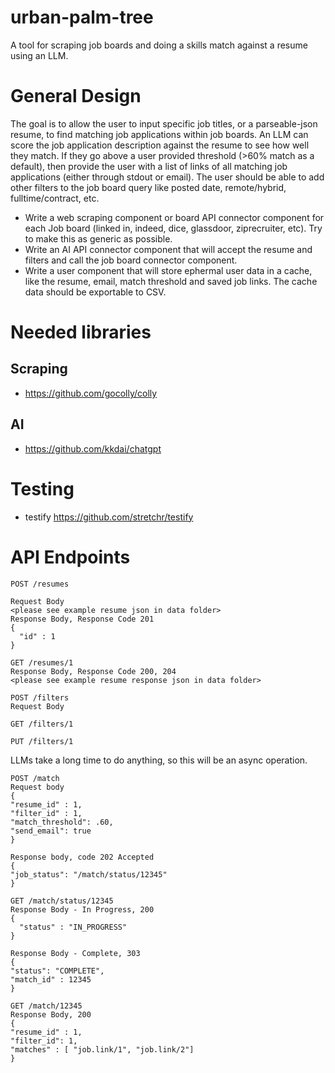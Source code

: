 # urban-palm-tree
A tool for scraping job boards and doing a skills match against a resume using an LLM. 

# General Design
The goal is to allow the user to input specific job titles, or a parseable-json resume, to find matching job applications within job boards. An LLM can score the job application description against the resume to see how well they match. If they go above a user provided threshold (>60% match as a default), then provide the user with a list of links of all matching job applications (either through stdout or email). The user should be able to add other filters to the job board query like posted date, remote/hybrid, fulltime/contract, etc.

-  Write a web scraping component or board API connector component for each Job board (linked in, indeed, dice, glassdoor, ziprecruiter, etc). Try to make this as generic as possible.
-   Write an AI API connector component that will accept the resume and filters and call the job board connector component.
-   Write a user component that will store ephermal user data in a cache, like the resume, email, match threshold and saved job links. The cache data should be exportable to CSV.

# Needed libraries
## Scraping
- https://github.com/gocolly/colly
## AI
- https://github.com/kkdai/chatgpt
  
# Testing
- testify https://github.com/stretchr/testify

# API Endpoints
```
POST /resumes

Request Body
<please see example resume json in data folder>
Response Body, Response Code 201
{
  "id" : 1
}
```
```
GET /resumes/1
Response Body, Response Code 200, 204
<please see example resume response json in data folder>
```

```
POST /filters
Request Body
```
```
GET /filters/1
```
```
PUT /filters/1
```

LLMs take a long time to do anything, so this will be an async operation.
```
POST /match
Request body
{
"resume_id" : 1,
"filter_id" : 1,
"match_threshold": .60,
"send_email": true
}

Response body, code 202 Accepted
{
"job_status": "/match/status/12345"
}
```
```
GET /match/status/12345
Response Body - In Progress, 200
{
  "status" : "IN_PROGRESS"
}

Response Body - Complete, 303
{
"status": "COMPLETE",
"match_id" : 12345
}
```

```
GET /match/12345
Response Body, 200
{
"resume_id" : 1,
"filter_id": 1,
"matches" : [ "job.link/1", "job.link/2"]
}
```
